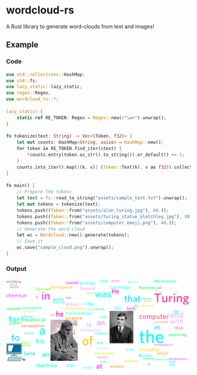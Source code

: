 # wordcloud-rs
A Rust library to generate word-clouds from text and images!

## Example 
### Code
```rust
use std::collections::HashMap;
use std::fs;
use lazy_static::lazy_static;
use regex::Regex;
use wordcloud_rs::*;

lazy_static! {
    static ref RE_TOKEN: Regex = Regex::new(r"\w+").unwrap();
}

fn tokenize(text: String) -> Vec<(Token, f32)> {
    let mut counts: HashMap<String, usize> = HashMap::new();
    for token in RE_TOKEN.find_iter(&text) {
        *counts.entry(token.as_str().to_string()).or_default() += 1;
    }
    counts.into_iter().map(|(k, v)| (Token::Text(k), v as f32)).collect()
}

fn main() {
    // Prepare the tokens
    let text = fs::read_to_string("assets/sample_text.txt").unwrap();
    let mut tokens = tokenize(text);
    tokens.push((Token::from("assets/alan_turing.jpg"), 60.));
    tokens.push((Token::from("assets/turing_statue_bletchley.jpg"), 80.));
    tokens.push((Token::from("assets/computer_emoji.png"), 40.));
    // Generate the word-cloud
    let wc = WordCloud::new().generate(tokens);
    // Save it
    wc.save("sample_cloud.png").unwrap();
}
```
### Output
![word_cloud_demo](https://github.com/Inspirateur/wordcloud-rs/raw/main/sample_cloud.png)
